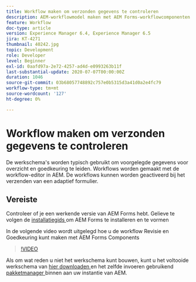 ```yaml
---
title: Workflow maken om verzonden gegevens te controleren
description: AEM-workflowmodel maken met AEM Forms-workflowcomponenten om verzonden gegevens te controleren.
feature: Workflow
doc-type: article
version: Experience Manager 6.4, Experience Manager 6.5
jira: KT-4271
thumbnail: 40242.jpg
topic: Development
role: Developer
level: Beginner
exl-id: 0aafd97a-2e72-4257-ad4d-e0993263b11f
last-substantial-update: 2020-07-07T00:00:00Z
duration: 1046
source-git-commit: 03b68057748892c757e0b5315d3a41d0a2e4fc79
workflow-type: tm+mt
source-wordcount: '127'
ht-degree: 0%

---
```


# Workflow maken om verzonden gegevens te controleren

De werkschema&#39;s worden typisch gebruikt om voorgelegde gegevens voor overzicht en goedkeuring te leiden. Workflows worden gemaakt met de workflow-editor in AEM. De workflows kunnen worden geactiveerd bij het verzenden van een adaptief formulier.

## Vereiste

Controleer of je een werkende versie van AEM Forms hebt. Gelieve te volgen de [ installatiegids ](https://experienceleague.adobe.com/docs/experience-manager-65/forms/install-aem-forms/osgi-installation/installing-configuring-aem-forms-osgi.html) om AEM Forms te installeren en te vormen

In de volgende video wordt uitgelegd hoe u de workflow Revisie en Goedkeuring kunt maken met AEM Forms Components
>[!VIDEO](https://video.tv.adobe.com/v/40242?quality=12&learn=on)


Als om wat reden u niet het werkschema kunt bouwen, kunt u het voltooide werkschema van [ hier downloaden ](assets/review-submitted-data-workflow.zip) en het zelfde invoeren gebruikend [ pakketmanager ](http://localhost:4502/crx/packmgr/index.jsp) binnen aan uw instantie van AEM.
